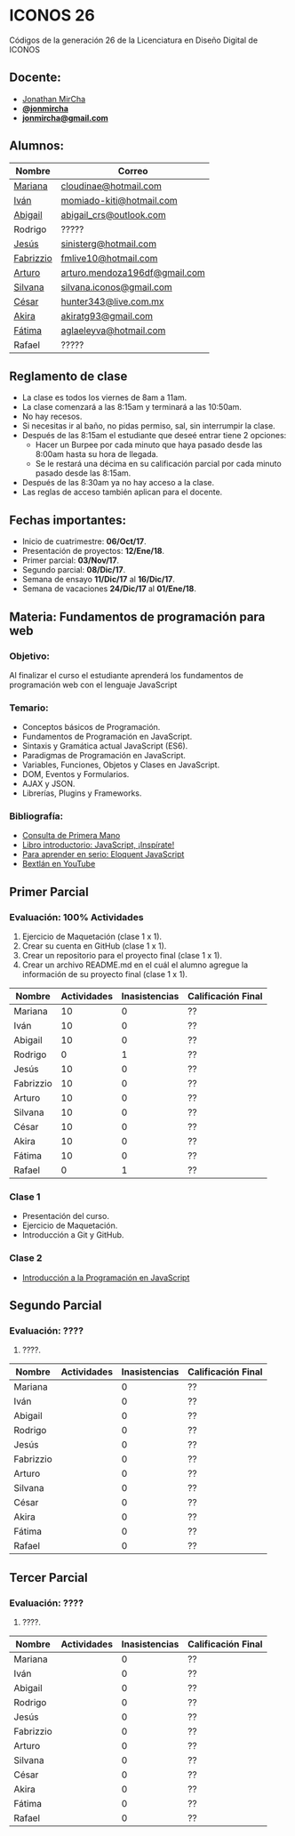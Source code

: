 # ICONOS 26

Códigos de la generación 26 de la Licenciatura en Diseño Digital de ICONOS

## Docente:

* [Jonathan MirCha](http://jonmircha.com)
* **[@jonmircha](https://twitter.com/jonmircha)**
* **[jonmircha@gmail.com](mailto:jonmircha@gmail.com)**

## Alumnos:

| Nombre | Correo |
| -- | -- |
| [Mariana](https://github.com/Cloudinita) | cloudinae@hotmail.com |
| [Iván](https://github.com/Momiado) | momiado-kiti@hotmail.com |
| [Abigail](https://github.com/Abigailico) | abigail_crs@outlook.com |
| Rodrigo | ????? |
| [Jesús](https://github.com/YisusLOU) | sinisterg@hotmail.com |
| [Fabrizzio](https://github.com/FabrizzioFML) | fmlive10@hotmail.com |
| [Arturo]() | arturo.mendoza196df@gmail.com |
| [Silvana](https://github.com/Siil10) | silvana.iconos@gmail.com |
| [César](https://github.com/CesarRodriguez97) | hunter343@live.com.mx |
| [Akira](https://github.com/Akiratg) | akiratg93@gmail.com |
| [Fátima](https://github.com/fatimaaglae) | aglaeleyva@hotmail.com |
| Rafael | ????? |

## Reglamento de clase

* La clase es todos los viernes de 8am a 11am.
* La clase comenzará a las 8:15am y terminará a las 10:50am.
* No hay recesos.
* Si necesitas ir al baño, no pidas permiso, sal, sin interrumpir la clase.
* Después de las 8:15am el estudiante que deseé entrar tiene 2 opciones:
  * Hacer un Burpee por cada minuto que haya pasado desde las 8:00am hasta su hora de llegada.
  * Se le restará una décima en su calificación parcial por cada minuto pasado desde las 8:15am.
* Después de las 8:30am ya no hay acceso a la clase.
* Las reglas de acceso también aplican para el docente.

## Fechas importantes:

* Inicio de cuatrimestre: **06/Oct/17**.
* Presentación de proyectos: **12/Ene/18**.
* Primer parcial: **03/Nov/17**.
* Segundo parcial: **08/Dic/17**.
* Semana de ensayo **11/Dic/17** al **16/Dic/17**.
* Semana de vacaciones **24/Dic/17** al **01/Ene/18**.

## Materia: Fundamentos de programación para web

### Objetivo:

Al finalizar el curso el estudiante aprenderá los fundamentos de programación web con el lenguaje JavaScript

### Temario:

* Conceptos básicos de Programación.
* Fundamentos de Programación en JavaScript.
* Sintaxis y Gramática actual JavaScript (ES6).
* Paradigmas de Programación en JavaScript.
* Variables, Funciones, Objetos y Clases en JavaScript.
* DOM, Eventos y Formularios.
* AJAX y JSON.
* Librerías, Plugins y Frameworks.

### Bibliografía:

* [Consulta de Primera Mano](https://www.w3schools.com)
* [Libro introductorio: JavaScript, ¡Inspírate!](https://leanpub.com/javascript-inspirate)
* [Para aprender en serio: Eloquent JavaScript](http://eloquentjavascript.net/)
* [Bextlán en YouTube](https://www.youtube.com/user/bextlancom)

## Primer Parcial

### Evaluación: 100% Actividades

1. Ejercicio de Maquetación (clase 1 x 1).
1. Crear su cuenta en GitHub (clase 1 x 1).
1. Crear un repositorio para el proyecto final (clase 1 x 1).
1. Crear un archivo README.md en el cuál el alumno agregue la información de su proyecto final (clase 1 x 1).

| Nombre | Actividades | Inasistencias | Calificación Final |
| -- | -- | -- | -- |
| Mariana | 10 | 0 | ?? |
| Iván | 10 | 0 | ?? |
| Abigail | 10 | 0 | ?? |
| Rodrigo | 0 | 1 | ?? |
| Jesús | 10 | 0 | ?? |
| Fabrizzio | 10 | 0 | ?? |
| Arturo | 10 | 0 | ?? |
| Silvana | 10 | 0 | ?? |
| César | 10 | 0 | ?? |
| Akira | 10 | 0 | ?? |
| Fátima | 10 | 0 | ?? |
| Rafael | 0 | 1 | ?? |

### Clase 1

* Presentación del curso.
* Ejercicio de Maquetación.
* Introducción a Git y GitHub.

### Clase 2

* [Introducción a la Programación en JavaScript](https://jonmircha.github.io/edjs-paradigmas2017/)

## Segundo Parcial

### Evaluación: ????

1. ????.

| Nombre | Actividades | Inasistencias | Calificación Final |
| -- | -- | -- | -- |
| Mariana |  | 0 | ?? |
| Iván |  | 0 | ?? |
| Abigail |  | 0 | ?? |
| Rodrigo |  | 0 | ?? |
| Jesús |  | 0 | ?? |
| Fabrizzio |  | 0 | ?? |
| Arturo |  | 0 | ?? |
| Silvana |  | 0 | ?? |
| César |  | 0 | ?? |
| Akira |  | 0 | ?? |
| Fátima |  | 0 | ?? |
| Rafael |  | 0 | ?? |

## Tercer Parcial

### Evaluación: ????

1. ????.

| Nombre | Actividades | Inasistencias | Calificación Final |
| -- | -- | -- | -- |
| Mariana |  | 0 | ?? |
| Iván |  | 0 | ?? |
| Abigail |  | 0 | ?? |
| Rodrigo |  | 0 | ?? |
| Jesús |  | 0 | ?? |
| Fabrizzio |  | 0 | ?? |
| Arturo |  | 0 | ?? |
| Silvana |  | 0 | ?? |
| César |  | 0 | ?? |
| Akira |  | 0 | ?? |
| Fátima |  | 0 | ?? |
| Rafael |  | 0 | ?? |
